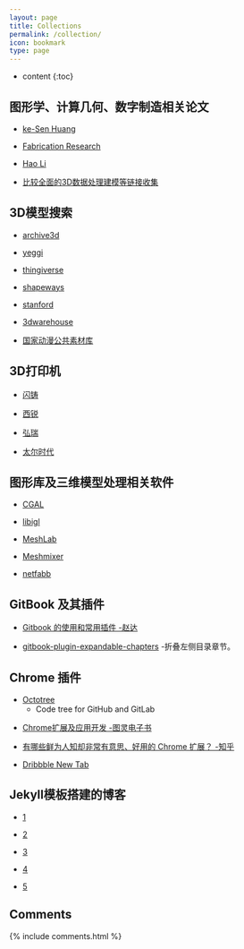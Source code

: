 ```yaml
---
layout: page
title: Collections
permalink: /collection/
icon: bookmark
type: page
---
```


* content
{:toc}

## 图形学、计算几何、数字制造相关论文

* [ke-Sen Huang](http://kesen.realtimerendering.com/)

* [Fabrication Research](http://hcie.csail.mit.edu/fabrication-research/)

* [Hao Li](http://www.hao-li.com/Hao_Li/Hao_Li_-_publications.html)

* [比较全面的3D数据处理建模等链接收集](http://www.pclcn.org/bbs/forum.php?mod=viewthread&tid=666)

## 3D模型搜索

* [archive3d](https://archive3d.net/)

* [yeggi](https://www.yeggi.com/)

* [thingiverse](https://www.thingiverse.com/)

* [shapeways](https://www.shapeways.com/shops/henryseg)

* [stanford](http://graphics.stanford.edu/data/3Dscanrep/)

* [3dwarehouse](https://3dwarehouse.sketchup.com/)

* [国家动漫公共素材库](http://www.dmsck.org/index.php)

## 3D打印机

* [闪铸](http://www.sz3dp.com/index.php?ac=article&at=read&did=27)

* [西锐](http://www.xery3d.com/product/index/cid/15.html)

* [弘瑞](http://www.hori3d.com/)

* [太尔时代](https://www.tiertime.com/zh-CN/)

## 图形库及三维模型处理相关软件

* [CGAL](https://www.cgal.org/)

* [libigl](https://github.com/libigl/libigl)

* [MeshLab](http://www.meshlab.net/)

* [Meshmixer](http://www.meshmixer.com/)

* [netfabb](https://www.autodesk.com/products/netfabb/overview)

## GitBook 及其插件

* [Gitbook 的使用和常用插件 -赵达](http://zhaoda.net/2015/11/09/gitbook-plugins/)
- [gitbook-plugin-expandable-chapters](https://plugins.gitbook.com/plugin/expandable-chapters)
    -折叠左侧目录章节。

## Chrome 插件
- [Octotree](https://chrome.google.com/webstore/detail/octotree/bkhaagjahfmjljalopjnoealnfndnagc)
    - Code tree for GitHub and GitLab

* [Chrome扩展及应用开发 -图灵电子书](http://www.ituring.com.cn/minibook/950)

* [有哪些鲜为人知却非常有意思、好用的 Chrome 扩展？ -知乎](https://www.zhihu.com/question/23228162#answer-28057391)

* [Dribbble New Tab](https://chrome.google.com/webstore/detail/dribbble-new-tab/hmhjbefkpednjogghoibpejdmemkinbn)

## Jekyll模板搭建的博客

* [1](https://jarrekk.github.io/Jalpc/)

* [2](http://mazhuang.org/)

* [3](http://kongsong.me/)

* [4](https://phlow.github.io/feeling-responsive/)

* [5](https://inded.xyz/Jekyll_modern-blog/)

## Comments

{% include comments.html %}

